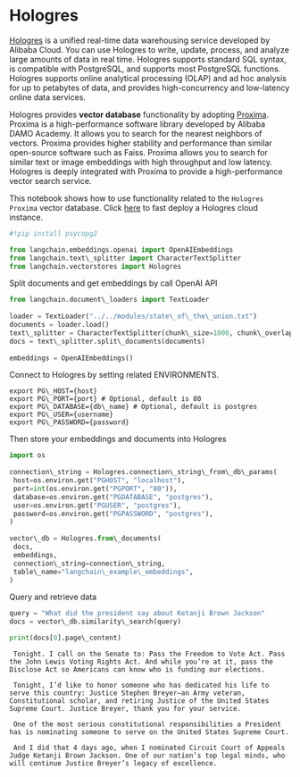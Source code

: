 # Hologres

[Hologres](https://www.alibabacloud.com/help/en/hologres/latest/introduction) is a unified real-time data warehousing service developed by Alibaba Cloud. You can use Hologres to write, update, process, and analyze large amounts of data in real time.
Hologres supports standard SQL syntax, is compatible with PostgreSQL, and supports most PostgreSQL functions. Hologres supports online analytical processing (OLAP) and ad hoc analysis for up to petabytes of data, and provides high-concurrency and low-latency online data services.

Hologres provides **vector database** functionality by adopting [Proxima](https://www.alibabacloud.com/help/en/hologres/latest/vector-processing).
Proxima is a high-performance software library developed by Alibaba DAMO Academy. It allows you to search for the nearest neighbors of vectors. Proxima provides higher stability and performance than similar open-source software such as Faiss. Proxima allows you to search for similar text or image embeddings with high throughput and low latency. Hologres is deeply integrated with Proxima to provide a high-performance vector search service.

This notebook shows how to use functionality related to the `Hologres Proxima` vector database.
Click [here](https://www.alibabacloud.com/zh/product/hologres) to fast deploy a Hologres cloud instance.

```python
#!pip install psycopg2  

```

```python
from langchain.embeddings.openai import OpenAIEmbeddings  
from langchain.text\_splitter import CharacterTextSplitter  
from langchain.vectorstores import Hologres  

```

Split documents and get embeddings by call OpenAI API

```python
from langchain.document\_loaders import TextLoader  
  
loader = TextLoader("../../modules/state\_of\_the\_union.txt")  
documents = loader.load()  
text\_splitter = CharacterTextSplitter(chunk\_size=1000, chunk\_overlap=0)  
docs = text\_splitter.split\_documents(documents)  
  
embeddings = OpenAIEmbeddings()  

```

Connect to Hologres by setting related ENVIRONMENTS.

```text
export PG\_HOST={host}  
export PG\_PORT={port} # Optional, default is 80  
export PG\_DATABASE={db\_name} # Optional, default is postgres  
export PG\_USER={username}  
export PG\_PASSWORD={password}  

```

Then store your embeddings and documents into Hologres

```python
import os  
  
connection\_string = Hologres.connection\_string\_from\_db\_params(  
 host=os.environ.get("PGHOST", "localhost"),  
 port=int(os.environ.get("PGPORT", "80")),  
 database=os.environ.get("PGDATABASE", "postgres"),  
 user=os.environ.get("PGUSER", "postgres"),  
 password=os.environ.get("PGPASSWORD", "postgres"),  
)  
  
vector\_db = Hologres.from\_documents(  
 docs,  
 embeddings,  
 connection\_string=connection\_string,  
 table\_name="langchain\_example\_embeddings",  
)  

```

Query and retrieve data

```python
query = "What did the president say about Ketanji Brown Jackson"  
docs = vector\_db.similarity\_search(query)  

```

```python
print(docs[0].page\_content)  

```

```text
 Tonight. I call on the Senate to: Pass the Freedom to Vote Act. Pass the John Lewis Voting Rights Act. And while you’re at it, pass the Disclose Act so Americans can know who is funding our elections.   
   
 Tonight, I’d like to honor someone who has dedicated his life to serve this country: Justice Stephen Breyer—an Army veteran, Constitutional scholar, and retiring Justice of the United States Supreme Court. Justice Breyer, thank you for your service.   
   
 One of the most serious constitutional responsibilities a President has is nominating someone to serve on the United States Supreme Court.   
   
 And I did that 4 days ago, when I nominated Circuit Court of Appeals Judge Ketanji Brown Jackson. One of our nation’s top legal minds, who will continue Justice Breyer’s legacy of excellence.  

```
